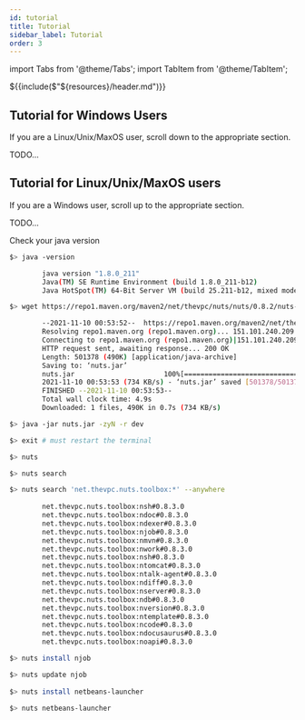 ```yaml
---
id: tutorial
title: Tutorial
sidebar_label: Tutorial
order: 3
---
```


import Tabs from '@theme/Tabs';
import TabItem from '@theme/TabItem';

${{include($"${resources}/header.md")}}

## Tutorial for Windows Users
If you are a Linux/Unix/MaxOS user, scroll down to the appropriate section.

TODO...

## Tutorial for Linux/Unix/MaxOS users
If you are a Windows user, scroll up to the appropriate section.

TODO...

Check your java version 

```bash
$> java -version

        java version "1.8.0_211"
        Java(TM) SE Runtime Environment (build 1.8.0_211-b12)
        Java HotSpot(TM) 64-Bit Server VM (build 25.211-b12, mixed mode)

$> wget https://repo1.maven.org/maven2/net/thevpc/nuts/nuts/0.8.2/nuts-0.8.2.jar -O nuts.jar

        --2021-11-10 00:53:52--  https://repo1.maven.org/maven2/net/thevpc/nuts/nuts/0.8.2/nuts-0.8.2.jar
        Resolving repo1.maven.org (repo1.maven.org)... 151.101.240.209
        Connecting to repo1.maven.org (repo1.maven.org)|151.101.240.209|:443... connected.
        HTTP request sent, awaiting response... 200 OK
        Length: 501378 (490K) [application/java-archive]
        Saving to: ‘nuts.jar’
        nuts.jar                      100%[==============================================>] 489.63K   734KB/s    in 0.7s    
        2021-11-10 00:53:53 (734 KB/s) - ‘nuts.jar’ saved [501378/501378]
        FINISHED --2021-11-10 00:53:53--
        Total wall clock time: 4.9s
        Downloaded: 1 files, 490K in 0.7s (734 KB/s)

$> java -jar nuts.jar -zyN -r dev

$> exit # must restart the terminal

$> nuts

$> nuts search

$> nuts search 'net.thevpc.nuts.toolbox:*' --anywhere
 
        net.thevpc.nuts.toolbox:nsh#0.8.3.0
        net.thevpc.nuts.toolbox:ndoc#0.8.3.0
        net.thevpc.nuts.toolbox:ndexer#0.8.3.0
        net.thevpc.nuts.toolbox:njob#0.8.3.0
        net.thevpc.nuts.toolbox:nmvn#0.8.3.0
        net.thevpc.nuts.toolbox:nwork#0.8.3.0
        net.thevpc.nuts.toolbox:nsh#0.8.3.0
        net.thevpc.nuts.toolbox:ntomcat#0.8.3.0
        net.thevpc.nuts.toolbox:ntalk-agent#0.8.3.0
        net.thevpc.nuts.toolbox:ndiff#0.8.3.0
        net.thevpc.nuts.toolbox:nserver#0.8.3.0
        net.thevpc.nuts.toolbox:ndb#0.8.3.0
        net.thevpc.nuts.toolbox:nversion#0.8.3.0
        net.thevpc.nuts.toolbox:ntemplate#0.8.3.0
        net.thevpc.nuts.toolbox:ncode#0.8.3.0
        net.thevpc.nuts.toolbox:ndocusaurus#0.8.3.0
        net.thevpc.nuts.toolbox:noapi#0.8.3.0

$> nuts install njob

$> nuts update njob
 
$> nuts install netbeans-launcher

$> nuts netbeans-launcher
 


```


